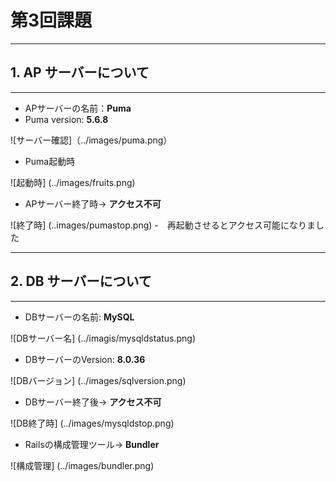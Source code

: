 # 第3回課題

---
## 1. AP サーバーについて
---


* APサーバーの名前：**Puma**
* Puma version: **5.6.8**

![サーバー確認]（../images/puma.png）

* Puma起動時

![起動時] (../images/fruits.png)

* APサーバー終了時→ **アクセス不可**

![終了時] (..images/pumastop.png)
-　再起動させるとアクセス可能になりました

---
## 2. DB サーバーについて
---

* DBサーバーの名前: **MySQL**

![DBサーバー名] (../imagis/mysqldstatus.png)

* DBサーバーのVersion: **8.0.36**

![DBバージョン] (../images/sqlversion.png)

* DBサーバー終了後→ **アクセス不可**

![DB終了時] (../images/mysqldstop.png)

* Railsの構成管理ツール→ **Bundler**

![構成管理] (../images/bundler.png)